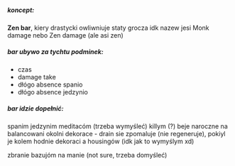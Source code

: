 ##### koncept:
**Zen bar**, kiery drastycki owliwniuje staty grocza
idk nazew jesi Monk damage nebo Zen damage (ale asi zen)

##### bar ubywo za tychtu podminek:
- czas
- damage take
- dłógo absence spanio
- dłógo absence jedzynio
##### bar idzie dopełnić:
spanim
jedzynim
meditacóm (trzeba wymyśleć)
killym (?) beje naroczne na balancowani
okolni dekorace - drain sie zpomaluje (nie regeneruje), pokiyl je kolem hodnie dekoraci a housingów (idk jak to wymyślym xd)


zbranie bazujóm na manie (not sure, trzeba domyśleć)